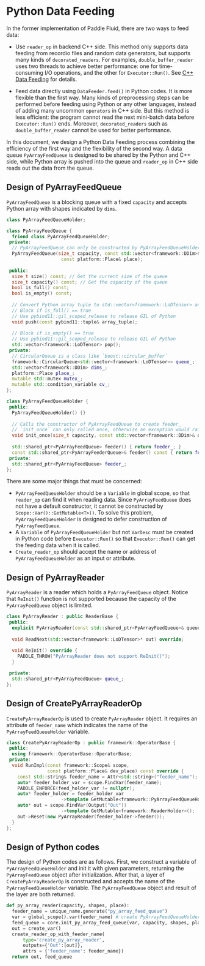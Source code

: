 # Python Data Feeding

In the former implementation of Paddle Fluid, there are two ways to feed data:

- Use `reader_op` in backend C++ side. This method only supports data feeding from recordio files and random data generators, but supports many kinds of `decorated_readers`. For examples, `double_buffer_reader` uses two threads to achieve better performance: one for time-consuming I/O operations, and the other for `Executor::Run()`. See [C++ Data Feeding](https://github.com/PaddlePaddle/Paddle/blob/develop/doc/fluid/design/concepts/cpp_data_feeding.md) for details.

- Feed data directly using `DataFeeder.feed()` in Python codes. It is more flexible than the first way. Many kinds of preprocessing steps can be performed before feeding using Python or any other languages, instead of adding many uncommon `operators` in C++ side. But this method is less efficient: the program cannot read the next mini-batch data before `Executor::Run()` ends. Moreover, `decorated_readers` such as `double_buffer_reader` cannot be used for better performance.

In this document, we design a Python Data Feeding process combining the efficiency of the first way and the flexibility of the second way. A data queue `PyArrayFeedQueue` is designed to be shared by the Python and C++ side, while Python array is pushed into the queue and `reader_op` in C++ side reads out the data from the queue.

## Design of PyArrayFeedQueue
`PyArrayFeedQueue` is a blocking queue with a fixed `capacity` and accepts Python array with shapes indicated by `dims`.
```C++
class PyArrayFeedQueueHolder;

class PyArrayFeedQueue {
  friend class PyArrayFeedQueueHolder;
 private:
  // PyArrayFeedQueue can only be constructed by PyArrayFeedQueueHolder
  PyArrayFeedQueue(size_t capacity, const std::vector<framework::DDim>& dims, 
                    const platform::Place& place);
 
 public:
  size_t size() const; // Get the current size of the queue
  size_t capacity() const; // Get the capacity of the queue
  bool is_full() const;
  bool is_empty() const;
  
  // Convert Python array tuple to std::vector<framework::LoDTensor> and store it.
  // Block if is_full() == true
  // Use pybind11::gil_scoped_release to release GIL of Python
  void push(const pybind11::tuple& array_tuple);
  
  // Block if is_empty() == true
  // Use pybind11::gil_scoped_release to release GIL of Python
  std::vector<framework::LoDTensor> pop();
 private:
  // CircularQueue is a class like `boost::circular_buffer`
  framework::CircularQueue<std::vector<framework::LoDTensor>> queue_;
  std::vector<framework::DDim> dims_;
  platform::Place place_;
  mutable std::mutex mutex_;
  mutable std::condition_variable cv_;
};

class PyArrayFeedQueueHolder {
 public:
  PyArrayFeedQueueHolder() {}
  
  // Calls the constructor of PyArrayFeedQueue to create feeder_
  // `init_once` can only called once, otherwise an exception would raise
  void init_once(size_t capacity, const std::vector<framework::DDim>& dims, const Place& place);
  
  std::shared_ptr<PyArrayFeedQueue> feeder() { return feeder_; }
  const std::shared_ptr<PyArrayFeederQueue>& feeder() const { return feeder_; }
 private:
  std::shared_ptr<PyArrayFeedQueue> feeder_;
};
```

There are some major things that must be concerned:
- `PyArrayFeedQueueHolder` should be a `Variable` in global scope, so that `reader_op` can find it when reading data. Since `PyArrayFeedQueue` does not have a default constructor, it cannot be constructed by `Scope::Var()::GetMutable<T>()`. To solve this problem, `PyArrayFeedQueueHolder` is designed to defer construction of `PyArrayFeedQueue`.
- A `Variable` of `PyArrayFeedQueueHolder` but not `VarDesc` must be created in Python code before `Executor::Run()` so that `Executor::Run()` can get the feeding data when it is called.
- `Create_reader_op` should accept the name or address of `PyArrayFeedQueueHolder` as an input or attribute.


## Design of PyArrayReader
`PyArrayReader` is a reader which holds a `PyArrayFeedQueue` object. Notice that `ReInit()` function is not supported because the capacity of the `PyArrayFeedQueue` object is limited.
```C++
class PyArrayReader : public ReaderBase {
 public:
  explicit PyArrayReader(const std::shared_ptr<PyArrayFeedQueue>& queue);
  
  void ReadNext(std::vector<framework::LoDTensor>* out) override;
  
  void ReInit() override {
    PADDLE_THROW("PyArrayReader does not support ReInit()");
  }

 private:
  std::shared_ptr<PyArrayFeedQueue> queue_;
};
```

## Design of CreatePyArrayReaderOp
`CreatePyArrayReaderOp` is used to create `PyArrayReader` object. It requires an attribute of `feeder_name` which indicates the name of the `PyArrayFeedQueueHolder` variable.
```C++
class CreatePyArrayReaderOp : public framework::OperatorBase {
 public:
  using framework::OperatorBase::OperatorBase;
 private:
  void RunImpl(const framework::Scope& scope,
               const platform::Place& dev_place) const override {
    const std::string& feeder_name = Attr<std::string>("feeder_name");
    auto* feeder_holder_var = scope.FindVar(feeder_name);
    PADDLE_ENFORCE(feed_holder_var != nullptr);
    auto* feeder_holder = feeder_holder_var
                    ->template GetMutable<framework::PyArrayFeedQueueHolder>();
    auto* out = scope.FindVar(Output("Out"))
                    ->template GetMutable<framework::ReaderHolder>();
    out->Reset(new PyArrayReader(feeder_holder->feeder());
  }
};
```

## Design of Python codes
The design of Python codes are as follows. First, we construct a variable of `PyArrayFeedQueueHolder` and init it with given parameters, returning the `PyArrayFeedQueue` object after initialization. After that, a layer of `CreatePyArrayReaderOp` is constructed and accepts the name of the `PyArrayFeedQueueHolder` variable. The `PyArrayFeedQueue` object and result of the layer are both returned.
```Python
def py_array_reader(capacity, shapes, place):
  feeder_name = unique_name.generate("py_array_feed_queue")
  var = global_scope().var(feeder_name) # create PyArrayFeedQueueHolder Variable
  feed_queue = core.init_py_array_feed_queue(var, capacity, shapes, place) # init PyArrayFeedQueue
  out = create_var()
  create_reader_op_with_feeder_name(
      type='create_py_array_reader',
      outputs={'Out':[out]},
      attrs = {'feeder_name': feeder_name})  
  return out, feed_queue
```
